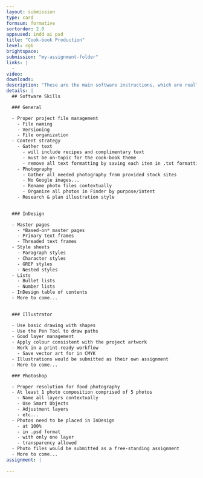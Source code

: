 ```yaml
---
layout: submission
type: card
formsum: formative
sortorder: 2.0
appsused: indd ai psd
title: "Cook-book Production"
level: cg6
brightspace: 
submission: "my-assignment-folder"
links: |
  - 
video: 
downloads: 
description: "These are the main software instructions, which are really the bulk of the assessed skills."
details: |
  ## Software Skills

  ### General

  - Proper project file management
    - File naming
    - Versioning
    - File organization
  - Content strategy
    - Gather text
      - will include recipes and complimentary text
      - must be on-topic for the cook-book theme
      - remove all text formatting by saving each item in .txt formatting
    - Photography
      - Gather all needed photography from provided stock sites
      - No Google images...
      - Rename photo files contextually
      - Organize all photos in Finder by purpose/intent
    - Research & plan illustration style
        

  ### InDesign

  - Master pages
    - *Based-on* master pages
    - Primary text frames
    - Threaded text frames
  - Style sheets
    - Paragraph styles
    - Character styles
    - GREP styles
    - Nested styles
  - Lists
    - Bullet lists
    - Number lists
  - InDesign table of contents
  - More to come...
    

  ### Illustrator

  - Use basic drawing with shapes
  - Use the Pen Tool to draw paths
  - Good layer management
  - Apply colour consistent with the project artwork
  - Work in a print-ready workflow
    - Save vector art for in CMYK
  - Illustrations would be submitted as their own assignment
  - More to come...

  ### Photoshop

  - Proper resolution for food photography
  - At least 1 photo composition comprised of 5 photos
    - Name all layers contextually
    - Use Smart Objects
    - Adjustment layers
    - etc...
  - Photos need to be placed in InDesign
    - at 100%
    - in .psd format
    - with only one layer
    - transparency allowed
  - Photo files would be submitted as a free-standing assignment
  - More to come...
assignment: |
  
---
```

